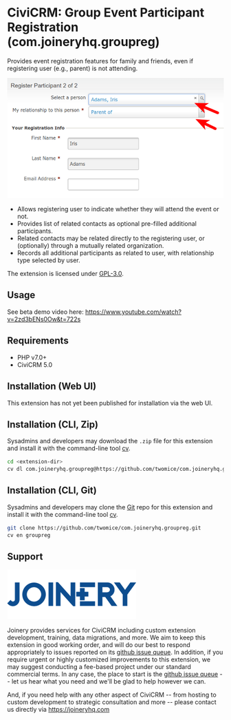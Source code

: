 # CiviCRM: Group Event Participant Registration (com.joineryhq.groupreg)

Provides event registration features for family and friends, even if registering user (e.g., parent) is not attending.

![Screenshot](/images/screenshot.png)

* Allows registering user to indicate whether they will attend the event or not.
* Provides list of related contacts as optional pre-filled additional participants.
* Related contacts may be related directly to the registering user, or (optionally) through a mutually related organization.
* Records all additional participants as related to user, with relationship type selected by user.

The extension is licensed under [GPL-3.0](LICENSE.txt).

## Usage

See beta demo video here: https://www.youtube.com/watch?v=2zd3bENs0Ow&t=722s

## Requirements

* PHP v7.0+
* CiviCRM 5.0

## Installation (Web UI)

This extension has not yet been published for installation via the web UI.

## Installation (CLI, Zip)

Sysadmins and developers may download the `.zip` file for this extension and
install it with the command-line tool [cv](https://github.com/civicrm/cv).

```bash
cd <extension-dir>
cv dl com.joineryhq.groupreg@https://github.com/twomice/com.joineryhq.groupreg/archive/master.zip
```

## Installation (CLI, Git)

Sysadmins and developers may clone the [Git](https://en.wikipedia.org/wiki/Git) repo for this extension and
install it with the command-line tool [cv](https://github.com/civicrm/cv).

```bash
git clone https://github.com/twomice/com.joineryhq.groupreg.git
cv en groupreg
```

## Support
![screenshot](/images/joinery-logo.png)

Joinery provides services for CiviCRM including custom extension development, training, data migrations, and more. We aim to keep this extension in good working order, and will do our best to respond appropriately to issues reported on its [github issue queue](https://github.com/twomice/com.joineryhq.groupreg/issues). In addition, if you require urgent or highly customized improvements to this extension, we may suggest conducting a fee-based project under our standard commercial terms.  In any case, the place to start is the [github issue queue](https://github.com/twomice/com.joineryhq.groupreg/issues) -- let us hear what you need and we'll be glad to help however we can.

And, if you need help with any other aspect of CiviCRM -- from hosting to custom development to strategic consultation and more -- please contact us directly via https://joineryhq.com